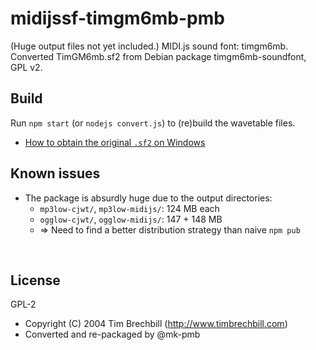 ﻿
<!--#echo json="package.json" key="name" underline="=" -->
midijssf-timgm6mb-pmb
=====================
<!--/#echo -->

<!--#echo json="package.json" key="description" -->
(Huge output files not yet included.) MIDI.js sound font: timgm6mb. Converted
TimGM6mb.sf2 from Debian package timgm6mb-soundfont, GPL v2.
<!--/#echo -->




<!--#toc stop="scan" -->


Build
-----

Run `npm start` (or `nodejs convert.js`) to (re)build the wavetable files.

* [How to obtain the original `.sf2` on Windows][deb-win]



Known issues
------------

* The package is absurdly huge due to the output directories:
  * `mp3low-cjwt/`, `mp3low-midijs/`: 124 MB  each
  * `ogglow-cjwt/`, `ogglow-midijs/`: 147 + 148 MB
  * &rArr; Need to find a better distribution strategy than naive `npm pub`




&nbsp;

  [deb-win]: https://github.com/mk-pmb/midijssf-from-sf2-pmb/blob/master/docs/windows/import_ubuntu2win.md




License
-------
<!--#echo json="package.json" key=".license" -->
GPL-2
<!--/#echo -->

* Copyright (C) 2004 Tim Brechbill (http://www.timbrechbill.com)
* Converted and re-packaged by @mk-pmb
